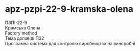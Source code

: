 # apz-pzpi-22-9-kramska-olena  
ПЗПІ-22-9  
Крамська Олена  
Factory method  
Тема доповіді ПЗ2  
Програмна система для контролю виробництва на виноробні  
